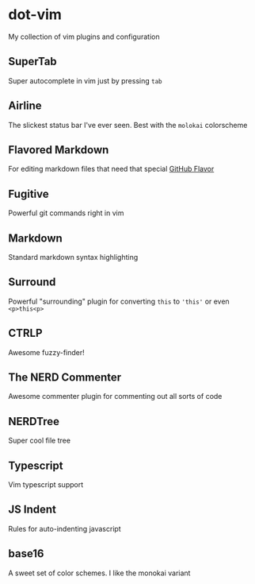 dot-vim
===========
My collection of vim plugins and configuration

SuperTab
--------
Super autocomplete in vim just by pressing `tab`

Airline
-------
The slickest status bar I've ever seen. Best with the `molokai` colorscheme

Flavored Markdown
------------------
For editing markdown files that need that special [GitHub Flavor](http://github.github.com/github-flavored-markdown/)

Fugitive
--------
Powerful git commands right in vim

Markdown
--------
Standard markdown syntax highlighting

Surround
--------
Powerful "surrounding" plugin for converting `this` to `'this'` or even `<p>this<p>`

CTRLP
-----
Awesome fuzzy-finder!

The NERD Commenter
------------------
Awesome commenter plugin for commenting out all sorts of code

NERDTree
--------
Super cool file tree

Typescript
----------
Vim typescript support

JS Indent
---------
Rules for auto-indenting javascript

base16
------
A sweet set of color schemes. I like the monokai variant
